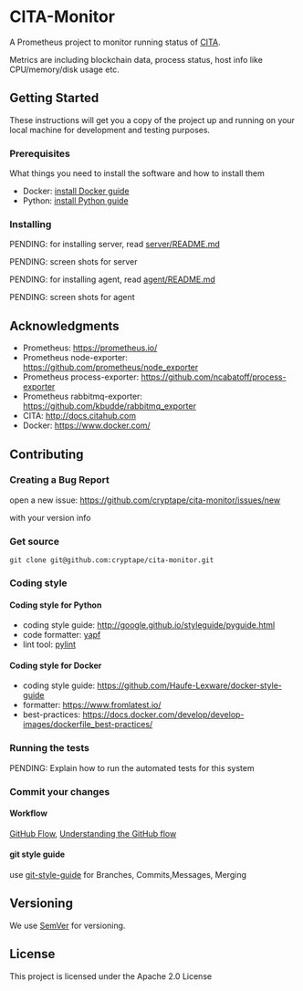 # CITA-Monitor

A Prometheus project to monitor running status of [CITA](https://github.com/cryptape/cita).

Metrics are including blockchain data, process status, host info like CPU/memory/disk usage etc.

## Getting Started

These instructions will get you a copy of the project up and running on your local machine for development and testing purposes.

### Prerequisites

What things you need to install the software and how to install them

* Docker: [install Docker guide](https://docs.docker.com/install/)
* Python: [install Python guide](https://docs.python-guide.org/starting/installation/)

### Installing

PENDING: for installing server, read [server/README.md](server/README.md)

PENDING: screen shots for server

PENDING: for installing agent, read [agent/README.md](agent/README.md)

PENDING: screen shots for agent


## Acknowledgments

* Prometheus: https://prometheus.io/
* Prometheus node-exporter: https://github.com/prometheus/node_exporter
* Prometheus process-exporter: https://github.com/ncabatoff/process-exporter
* Prometheus rabbitmq-exporter: https://github.com/kbudde/rabbitmq_exporter
* CITA: http://docs.citahub.com
* Docker: https://www.docker.com/

## Contributing

### Creating a Bug Report

open a new issue: https://github.com/cryptape/cita-monitor/issues/new 

with your version info

### Get source

```
git clone git@github.com:cryptape/cita-monitor.git
```

### Coding style

#### Coding style for Python

* coding style guide: http://google.github.io/styleguide/pyguide.html
* code formatter: [yapf](https://github.com/google/yapf)
* lint tool: [pylint](https://www.pylint.org/)

#### Coding style for Docker

* coding style guide: https://github.com/Haufe-Lexware/docker-style-guide
* formatter: https://www.fromlatest.io/
* best-practices: https://docs.docker.com/develop/develop-images/dockerfile_best-practices/


### Running the tests

PENDING: Explain how to run the automated tests for this system


### Commit your changes

#### Workflow

[GitHub Flow](https://help.github.com/en/articles/github-flow), [Understanding the GitHub flow](https://guides.github.com/introduction/flow/)

#### git style guide

use [git-style-guide](https://github.com/agis/git-style-guide) for Branches, Commits,Messages, Merging


## Versioning

We use [SemVer](http://semver.org/) for versioning.

## License

This project is licensed under the Apache 2.0 License
